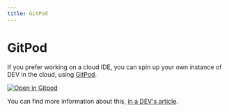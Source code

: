 ```yaml
---
title: GitPod
---
```


# GitPod

If you prefer working on a cloud IDE, you can spin up your own instance of DEV
in the cloud, using
[GitPod](https://gitpod.io/#https://github.com/thepracticaldev/dev.to).

[![Open in
Gitpod](https://gitpod.io/button/open-in-gitpod.svg)](https://gitpod.io/#https://github.com/thepracticaldev/dev.to)

You can find more information about this,
[in a DEV's article](https://dev.to/ben/spin-up-a-local-instance-of-dev-in-the-cloud-with-gitpod-it-s-incredibly-simple-pij).
